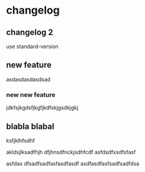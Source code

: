 # changelog

## changelog 2
use standard-version

## new feature
asdasdasdasdsad

### new new feature
jdkfsjkgdsfjkgfjkdfskjgsdkjgkj

## blabla blabal
ksfjklhfsdhf

akldsjlksadfhjh dfjhnsdfnckjsdhfcdf
asfdsdfxsdfsfasf

asfdas
dfsadfsadfasfasdfasdf
asdfasdfasfsadfsadfdsa